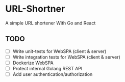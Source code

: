 # URL-Shortner

A simple URL shortener With Go and React

## TODO
- [ ] Write unit-tests for WebSPA (client & server)
- [ ] Write integration tests for WebSPA (client & server)
- [ ] Dockerize WebSPA
- [ ] Protect internal Golang REST API
- [ ] Add user authentication/authorization
